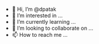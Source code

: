 - 👋 Hi, I’m @dpatak
- 👀 I’m interested in ...
- 🌱 I’m currently learning ...
- 💞️ I’m looking to collaborate on ...
- 📫 How to reach me ...

<!---
A simple demo repository to show the basic Git workflow.
--->
